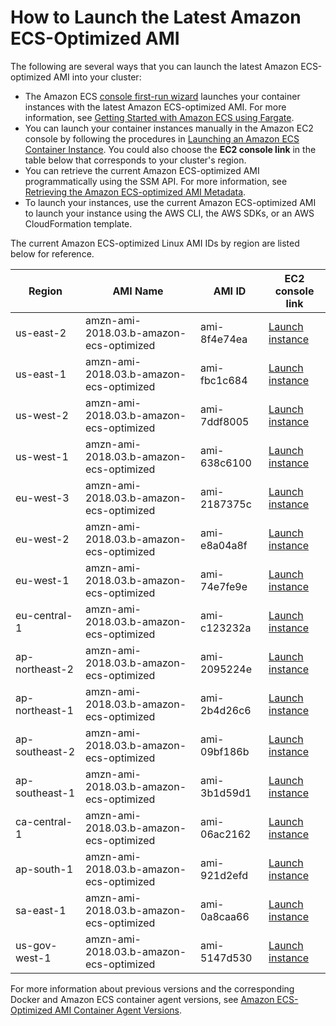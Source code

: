 # How to Launch the Latest Amazon ECS\-Optimized AMI<a name="ecs-optimized_AMI_launch_latest"></a>

The following are several ways that you can launch the latest Amazon ECS\-optimized AMI into your cluster:
+ The Amazon ECS [console first\-run wizard](https://console.aws.amazon.com/ecs/home#/firstRun) launches your container instances with the latest Amazon ECS\-optimized AMI\. For more information, see [Getting Started with Amazon ECS using Fargate](ECS_GetStarted.md)\.
+ You can launch your container instances manually in the Amazon EC2 console by following the procedures in [Launching an Amazon ECS Container Instance](launch_container_instance.md)\. You could also choose the **EC2 console link** in the table below that corresponds to your cluster's region\.
+ You can retrieve the current Amazon ECS\-optimized AMI programmatically using the SSM API\. For more information, see [Retrieving the Amazon ECS\-optimized AMI Metadata](retrieve-ecs-optimized_AMI.md)\.
+ To launch your instances, use the current Amazon ECS\-optimized AMI to launch your instance using the AWS CLI, the AWS SDKs, or an AWS CloudFormation template\.

The current Amazon ECS\-optimized Linux AMI IDs by region are listed below for reference\.


| Region | AMI Name | AMI ID | EC2 console link | 
| --- | --- | --- | --- | 
| us\-east\-2 | amzn\-ami\-2018\.03\.b\-amazon\-ecs\-optimized | ami\-8f4e74ea | [Launch instance](https://console.aws.amazon.com/ec2/v2/home?region=us-east-2#LaunchInstanceWizard:ami=ami-8f4e74ea) | 
| us\-east\-1 | amzn\-ami\-2018\.03\.b\-amazon\-ecs\-optimized | ami\-fbc1c684 | [Launch instance](https://console.aws.amazon.com/ec2/v2/home?region=us-east-1#LaunchInstanceWizard:ami=ami-fbc1c684) | 
| us\-west\-2 | amzn\-ami\-2018\.03\.b\-amazon\-ecs\-optimized | ami\-7ddf8005 | [Launch instance](https://console.aws.amazon.com/ec2/v2/home?region=us-west-2#LaunchInstanceWizard:ami=ami-7ddf8005) | 
| us\-west\-1 | amzn\-ami\-2018\.03\.b\-amazon\-ecs\-optimized | ami\-638c6100 | [Launch instance](https://console.aws.amazon.com/ec2/v2/home?region=us-west-1#LaunchInstanceWizard:ami=ami-638c6100) | 
| eu\-west\-3 | amzn\-ami\-2018\.03\.b\-amazon\-ecs\-optimized | ami\-2187375c | [Launch instance](https://console.aws.amazon.com/ec2/v2/home?region=eu-west-3#LaunchInstanceWizard:ami=ami-2187375c) | 
| eu\-west\-2 | amzn\-ami\-2018\.03\.b\-amazon\-ecs\-optimized | ami\-e8a04a8f | [Launch instance](https://console.aws.amazon.com/ec2/v2/home?region=eu-west-2#LaunchInstanceWizard:ami=ami-e8a04a8f) | 
| eu\-west\-1 | amzn\-ami\-2018\.03\.b\-amazon\-ecs\-optimized | ami\-74e7fe9e | [Launch instance](https://console.aws.amazon.com/ec2/v2/home?region=eu-west-1#LaunchInstanceWizard:ami=ami-74e7fe9e) | 
| eu\-central\-1 | amzn\-ami\-2018\.03\.b\-amazon\-ecs\-optimized | ami\-c123232a | [Launch instance](https://console.aws.amazon.com/ec2/v2/home?region=eu-central-1#LaunchInstanceWizard:ami=ami-c123232a) | 
| ap\-northeast\-2 | amzn\-ami\-2018\.03\.b\-amazon\-ecs\-optimized | ami\-2095224e | [Launch instance](https://console.aws.amazon.com/ec2/v2/home?region=ap-northeast-2#LaunchInstanceWizard:ami=ami-2095224e) | 
| ap\-northeast\-1 | amzn\-ami\-2018\.03\.b\-amazon\-ecs\-optimized | ami\-2b4d26c6 | [Launch instance](https://console.aws.amazon.com/ec2/v2/home?region=ap-northeast-1#LaunchInstanceWizard:ami=ami-2b4d26c6) | 
| ap\-southeast\-2 | amzn\-ami\-2018\.03\.b\-amazon\-ecs\-optimized | ami\-09bf186b | [Launch instance](https://console.aws.amazon.com/ec2/v2/home?region=ap-southeast-2#LaunchInstanceWizard:ami=ami-09bf186b) | 
| ap\-southeast\-1 | amzn\-ami\-2018\.03\.b\-amazon\-ecs\-optimized | ami\-3b1d59d1 | [Launch instance](https://console.aws.amazon.com/ec2/v2/home?region=ap-southeast-1#LaunchInstanceWizard:ami=ami-3b1d59d1) | 
| ca\-central\-1 | amzn\-ami\-2018\.03\.b\-amazon\-ecs\-optimized | ami\-06ac2162 | [Launch instance](https://console.aws.amazon.com/ec2/v2/home?region=ca-central-1#LaunchInstanceWizard:ami=ami-06ac2162) | 
| ap\-south\-1 | amzn\-ami\-2018\.03\.b\-amazon\-ecs\-optimized | ami\-921d2efd | [Launch instance](https://console.aws.amazon.com/ec2/v2/home?region=ap-south-1#LaunchInstanceWizard:ami=ami-921d2efd) | 
| sa\-east\-1 | amzn\-ami\-2018\.03\.b\-amazon\-ecs\-optimized | ami\-0a8caa66 | [Launch instance](https://console.aws.amazon.com/ec2/v2/home?region=sa-east-1#LaunchInstanceWizard:ami=ami-0a8caa66) | 
| us\-gov\-west\-1 | amzn\-ami\-2018\.03\.b\-amazon\-ecs\-optimized | ami\-5147d530 | [Launch instance](https://console.aws.amazon.com/ec2/v2/home?region=us-gov-west-1#LaunchInstanceWizard:ami=ami-5147d530) | 

 For more information about previous versions and the corresponding Docker and Amazon ECS container agent versions, see [Amazon ECS\-Optimized AMI Container Agent Versions](container_agent_versions.md#ecs-optimized-ami-agent-versions)\.